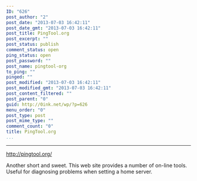 ```yaml
---
ID: "626"
post_author: "2"
post_date: "2013-07-03 16:42:11"
post_date_gmt: "2013-07-03 16:42:11"
post_title: PingTool.org
post_excerpt: ""
post_status: publish
comment_status: open
ping_status: open
post_password: ""
post_name: pingtool-org
to_ping: ""
pinged: ""
post_modified: "2013-07-03 16:42:11"
post_modified_gmt: "2013-07-03 16:42:11"
post_content_filtered: ""
post_parent: "0"
guid: http://0ink.net/wp/?p=626
menu_order: "0"
post_type: post
post_mime_type: ""
comment_count: "0"
title: PingTool.org
...
```

---

<a href="http://pingtool.org/">http://pingtool.org/</a>

Another short and sweet.  This web site provides a number of on-line tools.  Useful for diagnosing problems when setting a home server.


